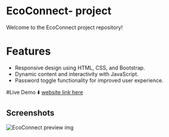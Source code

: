 # EcoConnect- project

Welcome to the EcoConnect project repository! 

# Features

- Responsive design using HTML, CSS, and Bootstrap.
- Dynamic content and interactivity with JavaScript.
- Password toggle functionality for improved user experience.

#Live Demo ⬇️ 
[website link here](https://eco-connect.netlify.app/)


## Screenshots

![EcoConnect preview img](https://github.com/Saretta23/EcoConnect--project/assets/103080566/3f63c9da-4e73-4806-87cb-129b175d7b74)
